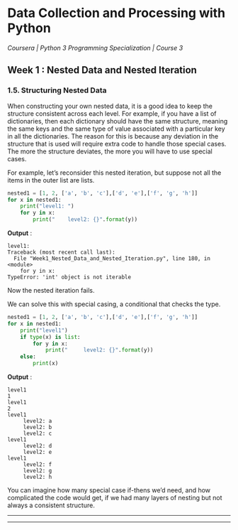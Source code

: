 # Data Collection and Processing with Python
*Coursera | Python 3 Programming Specialization | Course 3*

## Week 1 : Nested Data and Nested Iteration
### 1.5. Structuring Nested Data

When constructing your own nested data, it is a good idea to keep the structure consistent across each level. For example, if you have a list of dictionaries, then each dictionary should have the same structure, meaning the same keys and the same type of value associated with a particular key in all the dictionaries. The reason for this is because any deviation in the structure that is used will require extra code to handle those special cases. The more the structure deviates, the more you will have to use special cases.

For example, let’s reconsider this nested iteration, but suppose not all the items in the outer list are lists.

```python
nested1 = [1, 2, ['a', 'b', 'c'],['d', 'e'],['f', 'g', 'h']]
for x in nested1:
	print("level1: ")
	for y in x:
		print("    level2: {}".format(y))
```

**Output** :

```
level1:
Traceback (most recent call last):
  File "Week1_Nested_Data_and_Nested_Iteration.py", line 180, in <module>
    for y in x:
TypeError: 'int' object is not iterable
```

Now the nested iteration fails.

We can solve this with special casing, a conditional that checks the type.

```python
nested1 = [1, 2, ['a', 'b', 'c'],['d', 'e'],['f', 'g', 'h']]
for x in nested1:
	print("level1")
	if type(x) is list:
		for y in x:
			print("     level2: {}".format(y))
	else:
		print(x)
```

**Output** :

```
level1
1
level1
2
level1
     level2: a
     level2: b
     level2: c
level1
     level2: d
     level2: e
level1
     level2: f
     level2: g
     level2: h
```

You can imagine how many special case if-thens we’d need, and how complicated the code would get, if we had many layers of nesting but not always a consistent structure.


-------
--------

